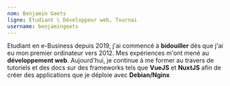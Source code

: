```yaml
---
nom: Benjamin Geets
ligne: Etudiant \ Développeur web, Tournai
username: benjamingeets
---
```

Etudiant en e-Business depuis 2019, j'ai commencé à **bidouiller** dès que j'ai eu mon premier ordinateur vers 2012. Mes expériences m'ont mené au **développement web**. Aujourd'hui, je continue à me former au travers de tutoriels et des docs sur des frameworks tels que **VueJS** et **NuxtJS** afin de créer des applications que je déploie avec **Debian/Nginx**